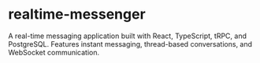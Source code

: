 # realtime-messenger
A real-time messaging application built with React, TypeScript, tRPC, and PostgreSQL. Features instant messaging, thread-based conversations, and WebSocket communication.

